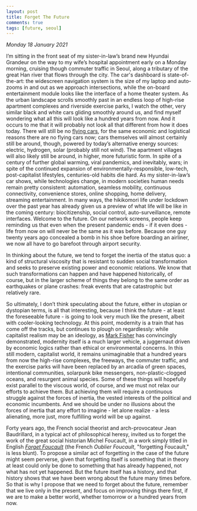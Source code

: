 ```yaml
---
layout: post
title: Forget The Future
comments: true
tags: [future, seoul]
---
```


*Monday 18 January 2021* 

I’m sitting in the front seat of my sister-in-law’s brand new Hyundai Grandeur on the way to my wife’s hospital appointment early on a Monday morning, cruising though commuter traffic in Seoul, along a tributary of the great Han river that flows through the city. The car's dashboard is state-of-the-art: the widescreen navigation system is the size of my laptop and auto-zooms in and out as we approach intersections, while the on-board entertainment module looks like the interface of a home theater system. As the urban landscape scrolls smoothly past in an endless loop of high-rise apartment complexes and riverside exercise parks, I watch the other, very similar black and white cars gliding smoothly around us, and find myself wondering what all this will look like a hundred years from now. And it occurs to me that it will probably not look all that different from how it does today. There will still be no [flying cars](https://thebaffler.com/salvos/of-flying-cars-and-the-declining-rate-of-profit), for the same economic and logistical reasons there are no flying cars now; cars themselves will almost certainly still be around, though, powered by today’s alternative energy sources: electric, hydrogen, solar (probably still not wind). The apartment villages will also likely still be around, in higher, more futuristic form. In spite of a century of further global warming, viral pandemics, and inevitably, wars; in spite of the continued expansion of environmentally-responsible, low-tech, post-capitalist lifestyles, centuries-old habits die hard. As my sister-in-law’s car shows, while technologies change, in modern societies human needs remain pretty consistent: automation, seamless mobility, continuous connectivity, convenience stores, online shopping, home delivery, streaming entertainment. In many ways, the hikikomori life under lockdown over the past year has already given us a preview of what life will be like in the coming century: biocitizenship, social control, auto-surveillance, remote interfaces. Welcome to the future. On our network screens, people keep reminding us that even when the present pandemic ends - if it even does - life from now on will never be the same as it was before. Because one guy twenty years ago concealed a bomb in his shoe before boarding an airliner, we now all have to go barefoot through airport security.

In thinking about the future, we tend to forget the inertia of the status quo: a kind of structural viscosity that is resistant to sudden social transformation and seeks to preserve existing power and economic relations. We know that such transformations can happen and have happened historically, of course, but in the larger scheme of things they belong to the same order as earthquakes or plane crashes: freak events that are catastrophic but relatively rare.

So ultimately, I don’t think speculating about the future, either in utopian or dystopian terms, is all that interesting, because I think the future - at least the foreseeable future -  is going to look very much like the present, albeit with cooler-looking technology. At this point, modernity is a train that has come off the tracks, but continues to plough on regardlessly: while capitalist realism may be an ideology, as [Mark Fisher](https://www.johnhuntpublishing.com/zer0-books/our-books/capitalist-realism) has convincingly demonstrated, modernity itself is a much larger vehicle, a juggernaut driven by economic logics rather than ethical or environmental concerns. In this still modern, capitalist world, it remains  unimaginable that a hundred years from now the high-rise complexes, the freeways, the commuter traffic, and the exercise parks will have been replaced by an arcadia of green spaces, intentional communities, solarpunk bike messengers, non-plastic-clogged oceans, and resurgent animal species. Some of these things will hopefully exist parallel to the viscous world, of course, and we must not relax our efforts to achieve them. But achieving them will require a continuous struggle against the forces of inertia, the vested interests of the political and economic incumbents. And we should be under no illusions about the forces of inertia that any effort to imagine - let alone realize - a less alienating, more just, more fulfilling world will be up against.

Forty years ago, the French social theorist and arch-provocateur Jean Baudrillard, in a typical act of philosophical heresy, invited us to forget the work of the great social historian Michel Foucault, in a work simply titled in English [*Forget Foucault*](http://semiotexte.com/?p=704) (the French *Oublier Foucault*, "forgetting Foucault," is less blunt). To propose a similar act of forgetting in the case of the future might seem perverse, given that forgetting itself is something that in theory at least could only be done to something that has already happened, not what has not yet happened. But the future itself has a history, and that history shows that we have been wrong about the future many times before. So that is why I propose that we need to forget about the future, remember that we live only in the present, and focus on improving things there first, if we are to make a better world, whether tomorrow or a hundred years from now.